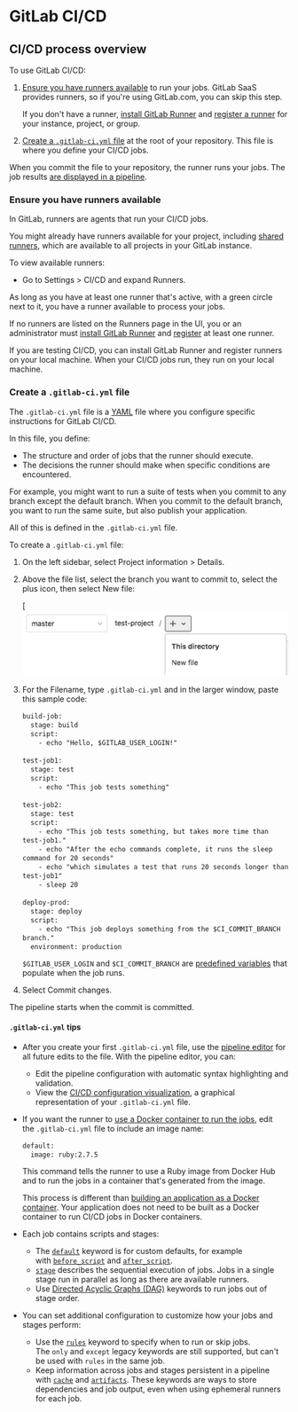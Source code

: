# GitLab CI/CD

CI/CD process overview
------------------------------------------------------------------------------------------------------

To use GitLab CI/CD:

1.  [Ensure you have runners available](https://docs.gitlab.com/ee/ci/quick_start/#ensure-you-have-runners-available) to run your jobs. GitLab SaaS provides runners, so if you're using GitLab.com, you can skip this step.

    If you don't have a runner, [install GitLab Runner](https://docs.gitlab.com/runner/install/) and [register a runner](https://docs.gitlab.com/runner/register/) for your instance, project, or group.

2.  [Create a `.gitlab-ci.yml` file](https://docs.gitlab.com/ee/ci/quick_start/#create-a-gitlab-ciyml-file) at the root of your repository. This file is where you define your CI/CD jobs.

When you commit the file to your repository, the runner runs your jobs. The job results [are displayed in a pipeline](https://docs.gitlab.com/ee/ci/quick_start/#view-the-status-of-your-pipeline-and-jobs).

### Ensure you have runners available[](https://docs.gitlab.com/ee/ci/quick_start/#ensure-you-have-runners-available "Permalink")

In GitLab, runners are agents that run your CI/CD jobs.

You might already have runners available for your project, including [shared runners](https://docs.gitlab.com/ee/ci/runners/runners_scope.html), which are available to all projects in your GitLab instance.

To view available runners:

-   Go to Settings > CI/CD and expand Runners.

As long as you have at least one runner that's active, with a green circle next to it, you have a runner available to process your jobs.

If no runners are listed on the Runners page in the UI, you or an administrator must [install GitLab Runner](https://docs.gitlab.com/runner/install/) and [register](https://docs.gitlab.com/runner/register/) at least one runner.

If you are testing CI/CD, you can install GitLab Runner and register runners on your local machine. When your CI/CD jobs run, they run on your local machine.

### Create a `.gitlab-ci.yml` file[](https://docs.gitlab.com/ee/ci/quick_start/#create-a-gitlab-ciyml-file "Permalink")

The `.gitlab-ci.yml` file is a [YAML](https://en.wikipedia.org/wiki/YAML) file where you configure specific instructions for GitLab CI/CD.

In this file, you define:

-   The structure and order of jobs that the runner should execute.
-   The decisions the runner should make when specific conditions are encountered.

For example, you might want to run a suite of tests when you commit to any branch except the default branch. When you commit to the default branch, you want to run the same suite, but also publish your application.

All of this is defined in the `.gitlab-ci.yml` file.

To create a `.gitlab-ci.yml` file:

1.  On the left sidebar, select Project information > Details.
2.  Above the file list, select the branch you want to commit to, select the plus icon, then select New file:

    [![New file](assets//new_file_v13_6.png)

3.  For the Filename, type `.gitlab-ci.yml` and in the larger window, paste this sample code:

    ```
    build-job:
      stage: build
      script:
        - echo "Hello, $GITLAB_USER_LOGIN!"

    test-job1:
      stage: test
      script:
        - echo "This job tests something"

    test-job2:
      stage: test
      script:
        - echo "This job tests something, but takes more time than test-job1."
        - echo "After the echo commands complete, it runs the sleep command for 20 seconds"
        - echo "which simulates a test that runs 20 seconds longer than test-job1"
        - sleep 20

    deploy-prod:
      stage: deploy
      script:
        - echo "This job deploys something from the $CI_COMMIT_BRANCH branch."
      environment: production

    ```

    `$GITLAB_USER_LOGIN` and `$CI_COMMIT_BRANCH` are [predefined variables](https://docs.gitlab.com/ee/ci/variables/predefined_variables.html) that populate when the job runs.

4.  Select Commit changes.

The pipeline starts when the commit is committed.

#### `.gitlab-ci.yml` tips[](https://docs.gitlab.com/ee/ci/quick_start/#gitlab-ciyml-tips "Permalink")

-   After you create your first `.gitlab-ci.yml` file, use the [pipeline editor](https://docs.gitlab.com/ee/ci/pipeline_editor/index.html) for all future edits to the file. With the pipeline editor, you can:
    -   Edit the pipeline configuration with automatic syntax highlighting and validation.
    -   View the [CI/CD configuration visualization](https://docs.gitlab.com/ee/ci/pipeline_editor/index.html#visualize-ci-configuration), a graphical representation of your `.gitlab-ci.yml` file.
-   If you want the runner to [use a Docker container to run the jobs](https://docs.gitlab.com/ee/ci/docker/using_docker_images.html), edit the `.gitlab-ci.yml` file to include an image name:

    ```
    default:
      image: ruby:2.7.5

    ```

    This command tells the runner to use a Ruby image from Docker Hub and to run the jobs in a container that's generated from the image.

    This process is different than [building an application as a Docker container](https://docs.gitlab.com/ee/ci/docker/using_docker_build.html). Your application does not need to be built as a Docker container to run CI/CD jobs in Docker containers.

-   Each job contains scripts and stages:
    -   The [`default`](https://docs.gitlab.com/ee/ci/yaml/index.html#default) keyword is for custom defaults, for example with [`before_script`](https://docs.gitlab.com/ee/ci/yaml/index.html#before_script) and [`after_script`](https://docs.gitlab.com/ee/ci/yaml/index.html#after_script).
    -   [`stage`](https://docs.gitlab.com/ee/ci/yaml/index.html#stage) describes the sequential execution of jobs. Jobs in a single stage run in parallel as long as there are available runners.
    -   Use [Directed Acyclic Graphs (DAG)](https://docs.gitlab.com/ee/ci/directed_acyclic_graph/index.html) keywords to run jobs out of stage order.
-   You can set additional configuration to customize how your jobs and stages perform:
    -   Use the [`rules`](https://docs.gitlab.com/ee/ci/yaml/index.html#rules) keyword to specify when to run or skip jobs. The `only` and `except` legacy keywords are still supported, but can't be used with `rules` in the same job.
    -   Keep information across jobs and stages persistent in a pipeline with [`cache`](https://docs.gitlab.com/ee/ci/yaml/index.html#cache) and [`artifacts`](https://docs.gitlab.com/ee/ci/yaml/index.html#artifacts). These keywords are ways to store dependencies and job output, even when using ephemeral runners for each job.
